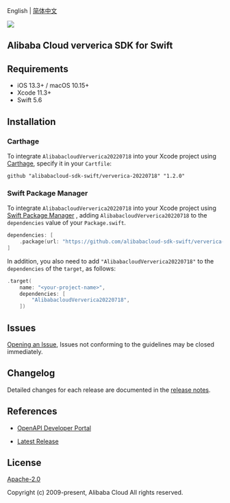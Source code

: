 English | [简体中文](README-CN.md)

![](https://aliyunsdk-pages.alicdn.com/icons/AlibabaCloud.svg)

## Alibaba Cloud ververica SDK for Swift

## Requirements

- iOS 13.3+ / macOS 10.15+
- Xcode 11.3+
- Swift 5.6

## Installation

### Carthage

To integrate `AlibabacloudVerverica20220718` into your Xcode project using [Carthage](https://github.com/Carthage/Carthage), specify it in your `Cartfile`:

```ogdl
github "alibabacloud-sdk-swift/ververica-20220718" "1.2.0"
```

### Swift Package Manager

To integrate `AlibabacloudVerverica20220718` into your Xcode project using [Swift Package Manager](https://swift.org/package-manager/) , adding `AlibabacloudVerverica20220718` to the `dependencies` value of your `Package.swift`.

```swift
dependencies: [
    .package(url: "https://github.com/alibabacloud-sdk-swift/ververica-20220718.git", from: "1.2.0")
]
```

In addition, you also need to add `"AlibabacloudVerverica20220718"` to the `dependencies` of the `target`, as follows:

```swift
.target(
    name: "<your-project-name>",
    dependencies: [
        "AlibabacloudVerverica20220718",
    ])
```

## Issues

[Opening an Issue](https://github.com/alibabacloud-sdk-swift/ververica-20220718/issues/new), Issues not conforming to the guidelines may be closed immediately.

## Changelog

Detailed changes for each release are documented in the [release notes](./ChangeLog.txt).

## References

* [OpenAPI Developer Portal](https://next.api.alibabacloud.com/home)
- [Latest Release](https://github.com/alibabacloud-sdk-swift/ververica-20220718)

## License

[Apache-2.0](http://www.apache.org/licenses/LICENSE-2.0)

Copyright (c) 2009-present, Alibaba Cloud All rights reserved.
